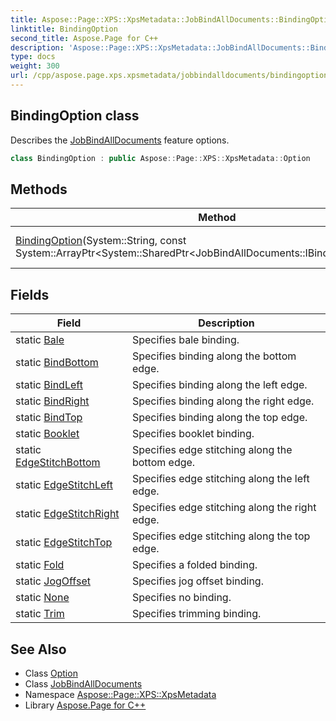 ```yaml
---
title: Aspose::Page::XPS::XpsMetadata::JobBindAllDocuments::BindingOption class
linktitle: BindingOption
second_title: Aspose.Page for C++
description: 'Aspose::Page::XPS::XpsMetadata::JobBindAllDocuments::BindingOption class. Describes the JobBindAllDocuments feature options in C++.'
type: docs
weight: 300
url: /cpp/aspose.page.xps.xpsmetadata/jobbindalldocuments/bindingoption/
---
```

## BindingOption class


Describes the [JobBindAllDocuments](../) feature options.

```cpp
class BindingOption : public Aspose::Page::XPS::XpsMetadata::Option
```

## Methods

| Method | Description |
| --- | --- |
| [BindingOption](./bindingoption/)(System::String, const System::ArrayPtr\<System::SharedPtr\<JobBindAllDocuments::IBindingOptionItem\>\>\&) | Creates a new instance. |
## Fields

| Field | Description |
| --- | --- |
| static [Bale](./bale/) | Specifies bale binding. |
| static [BindBottom](./bindbottom/) | Specifies binding along the bottom edge. |
| static [BindLeft](./bindleft/) | Specifies binding along the left edge. |
| static [BindRight](./bindright/) | Specifies binding along the right edge. |
| static [BindTop](./bindtop/) | Specifies binding along the top edge. |
| static [Booklet](./booklet/) | Specifies booklet binding. |
| static [EdgeStitchBottom](./edgestitchbottom/) | Specifies edge stitching along the bottom edge. |
| static [EdgeStitchLeft](./edgestitchleft/) | Specifies edge stitching along the left edge. |
| static [EdgeStitchRight](./edgestitchright/) | Specifies edge stitching along the right edge. |
| static [EdgeStitchTop](./edgestitchtop/) | Specifies edge stitching along the top edge. |
| static [Fold](./fold/) | Specifies a folded binding. |
| static [JogOffset](./jogoffset/) | Specifies jog offset binding. |
| static [None](./none/) | Specifies no binding. |
| static [Trim](./trim/) | Specifies trimming binding. |
## See Also

* Class [Option](../../option/)
* Class [JobBindAllDocuments](../)
* Namespace [Aspose::Page::XPS::XpsMetadata](../../)
* Library [Aspose.Page for C++](../../../)
